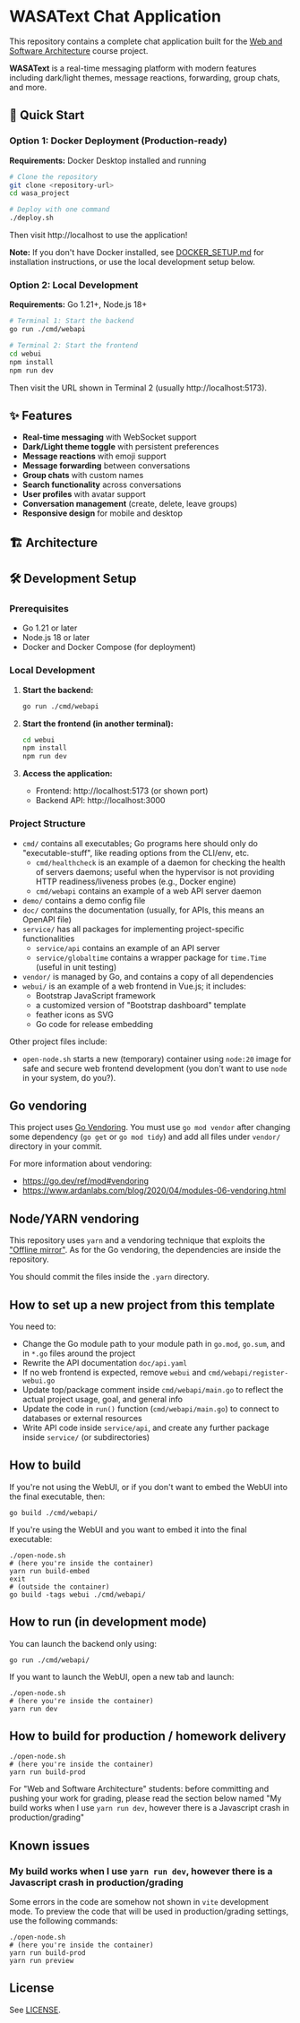 # WASAText Chat Application

This repository contains a complete chat application built for the [Web and Software Architecture](http://gamificationlab.uniroma1.it/en/wasa/) course project.

**WASAText** is a real-time messaging platform with modern features including dark/light themes, message reactions, forwarding, group chats, and more.

## 🚀 Quick Start

### Option 1: Docker Deployment (Production-ready)

**Requirements:** Docker Desktop installed and running

```bash
# Clone the repository
git clone <repository-url>
cd wasa_project

# Deploy with one command
./deploy.sh
```

Then visit http://localhost to use the application!

**Note:** If you don't have Docker installed, see [DOCKER_SETUP.md](DOCKER_SETUP.md) for installation instructions, or use the local development setup below.

### Option 2: Local Development

**Requirements:** Go 1.21+, Node.js 18+

```bash
# Terminal 1: Start the backend
go run ./cmd/webapi

# Terminal 2: Start the frontend
cd webui
npm install
npm run dev
```

Then visit the URL shown in Terminal 2 (usually http://localhost:5173).

## ✨ Features

-   **Real-time messaging** with WebSocket support
-   **Dark/Light theme toggle** with persistent preferences
-   **Message reactions** with emoji support
-   **Message forwarding** between conversations
-   **Group chats** with custom names
-   **Search functionality** across conversations
-   **User profiles** with avatar support
-   **Conversation management** (create, delete, leave groups)
-   **Responsive design** for mobile and desktop

## 🏗️ Architecture

## 🛠️ Development Setup

### Prerequisites

-   Go 1.21 or later
-   Node.js 18 or later
-   Docker and Docker Compose (for deployment)

### Local Development

1. **Start the backend:**

    ```bash
    go run ./cmd/webapi
    ```

2. **Start the frontend (in another terminal):**

    ```bash
    cd webui
    npm install
    npm run dev
    ```

3. **Access the application:**
    - Frontend: http://localhost:5173 (or shown port)
    - Backend API: http://localhost:3000

### Project Structure

-   `cmd/` contains all executables; Go programs here should only do "executable-stuff", like reading options from the CLI/env, etc.
    -   `cmd/healthcheck` is an example of a daemon for checking the health of servers daemons; useful when the hypervisor is not providing HTTP readiness/liveness probes (e.g., Docker engine)
    -   `cmd/webapi` contains an example of a web API server daemon
-   `demo/` contains a demo config file
-   `doc/` contains the documentation (usually, for APIs, this means an OpenAPI file)
-   `service/` has all packages for implementing project-specific functionalities
    -   `service/api` contains an example of an API server
    -   `service/globaltime` contains a wrapper package for `time.Time` (useful in unit testing)
-   `vendor/` is managed by Go, and contains a copy of all dependencies
-   `webui/` is an example of a web frontend in Vue.js; it includes:
    -   Bootstrap JavaScript framework
    -   a customized version of "Bootstrap dashboard" template
    -   feather icons as SVG
    -   Go code for release embedding

Other project files include:

-   `open-node.sh` starts a new (temporary) container using `node:20` image for safe and secure web frontend development (you don't want to use `node` in your system, do you?).

## Go vendoring

This project uses [Go Vendoring](https://go.dev/ref/mod#vendoring). You must use `go mod vendor` after changing some dependency (`go get` or `go mod tidy`) and add all files under `vendor/` directory in your commit.

For more information about vendoring:

-   https://go.dev/ref/mod#vendoring
-   https://www.ardanlabs.com/blog/2020/04/modules-06-vendoring.html

## Node/YARN vendoring

This repository uses `yarn` and a vendoring technique that exploits the ["Offline mirror"](https://yarnpkg.com/features/caching). As for the Go vendoring, the dependencies are inside the repository.

You should commit the files inside the `.yarn` directory.

## How to set up a new project from this template

You need to:

-   Change the Go module path to your module path in `go.mod`, `go.sum`, and in `*.go` files around the project
-   Rewrite the API documentation `doc/api.yaml`
-   If no web frontend is expected, remove `webui` and `cmd/webapi/register-webui.go`
-   Update top/package comment inside `cmd/webapi/main.go` to reflect the actual project usage, goal, and general info
-   Update the code in `run()` function (`cmd/webapi/main.go`) to connect to databases or external resources
-   Write API code inside `service/api`, and create any further package inside `service/` (or subdirectories)

## How to build

If you're not using the WebUI, or if you don't want to embed the WebUI into the final executable, then:

```shell
go build ./cmd/webapi/
```

If you're using the WebUI and you want to embed it into the final executable:

```shell
./open-node.sh
# (here you're inside the container)
yarn run build-embed
exit
# (outside the container)
go build -tags webui ./cmd/webapi/
```

## How to run (in development mode)

You can launch the backend only using:

```shell
go run ./cmd/webapi/
```

If you want to launch the WebUI, open a new tab and launch:

```shell
./open-node.sh
# (here you're inside the container)
yarn run dev
```

## How to build for production / homework delivery

```shell
./open-node.sh
# (here you're inside the container)
yarn run build-prod
```

For "Web and Software Architecture" students: before committing and pushing your work for grading, please read the section below named "My build works when I use `yarn run dev`, however there is a Javascript crash in production/grading"

## Known issues

### My build works when I use `yarn run dev`, however there is a Javascript crash in production/grading

Some errors in the code are somehow not shown in `vite` development mode. To preview the code that will be used in production/grading settings, use the following commands:

```shell
./open-node.sh
# (here you're inside the container)
yarn run build-prod
yarn run preview
```

## License

See [LICENSE](LICENSE).
